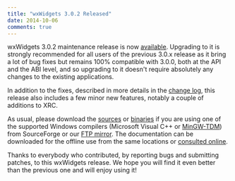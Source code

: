 ```yaml
---
title: "wxWidgets 3.0.2 Released"
date: 2014-10-06
comments: true
---
```


wxWidgets 3.0.2 maintenance release is now [available][1]. Upgrading to it is
strongly recommended for all users of the previous 3.0.x release as it bring a
lot of bug fixes but remains 100% compatible with 3.0.0, both at the API and
the ABI level, and so upgrading to it doesn't require absolutely any changes
to the existing applications.

In addition to the fixes, described in more details in the [change log][6],
this release also includes a few minor new features, notably a couple of
additions to XRC.

<!--more-->

As usual, please download the [sources][1] or [binaries][2] if you are using
one of the supported Windows compilers (Microsoft Visual C++ or [MinGW-TDM][3])
from SourceForge or our [FTP mirror][4]. The documentation can be downloaded
for the offline use from the same locations or [consulted online][5].

Thanks to everybody who contributed, by reporting bugs and submitting patches,
to this wxWidgets release. We hope you will find it even better than the
previous one and will enjoy using it!

[1]: https://sourceforge.net/downloads/wxwindows/3.0.2/
[2]: https://sourceforge.net/downloads/wxwindows/3.0.2/binaries/
[3]: http://tdm-gcc.tdragon.net/
[4]: ftp://ftp.wxwidgets.org/pub/3.0.2/
[5]: https://docs.wxwidgets.org/3.0.2/
[6]: https://sourceforge.net/projects/wxwindows/files/3.0.2/changes.txt
